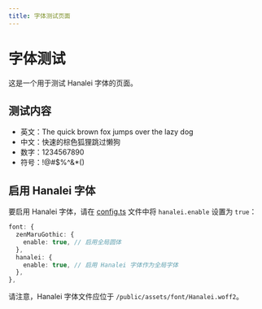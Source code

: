 ```yaml
---
title: 字体测试页面
---
```


# 字体测试

这是一个用于测试 Hanalei 字体的页面。

## 测试内容

- 英文：The quick brown fox jumps over the lazy dog
- 中文：快速的棕色狐狸跳过懒狗
- 数字：1234567890
- 符号：!@#$%^&*()

## 启用 Hanalei 字体

要启用 Hanalei 字体，请在 [config.ts](../config.ts) 文件中将 `hanalei.enable` 设置为 `true`：

```ts
font: {
  zenMaruGothic: {
    enable: true, // 启用全局圆体
  },
  hanalei: {
    enable: true, // 启用 Hanalei 字体作为全局字体
  },
},
```

请注意，Hanalei 字体文件应位于 `/public/assets/font/Hanalei.woff2`。